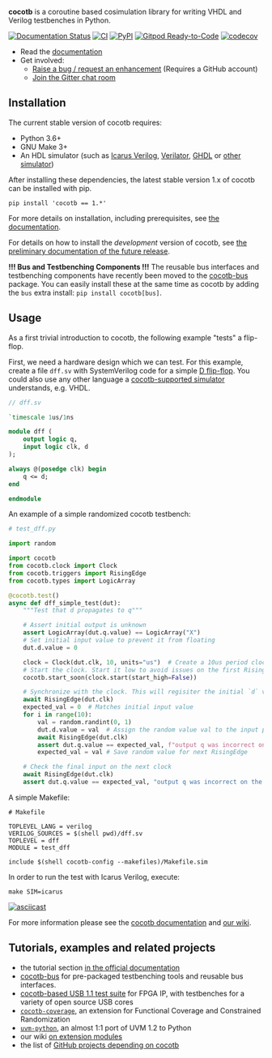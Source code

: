 **cocotb** is a coroutine based cosimulation library for writing VHDL and Verilog testbenches in Python.

[![Documentation Status](https://readthedocs.org/projects/cocotb/badge/?version=latest)](https://docs.cocotb.org/en/latest/)
[![CI](https://github.com/cocotb/cocotb/actions/workflows/build-test-dev.yml/badge.svg?branch=master)](https://github.com/cocotb/cocotb/actions/workflows/build-test-dev.yml)
[![PyPI](https://img.shields.io/pypi/dm/cocotb.svg?label=PyPI%20downloads)](https://pypi.org/project/cocotb/)
[![Gitpod Ready-to-Code](https://img.shields.io/badge/Gitpod-ready--to--code-blue?logo=gitpod)](https://gitpod.io/#https://github.com/cocotb/cocotb)
[![codecov](https://codecov.io/gh/cocotb/cocotb/branch/master/graph/badge.svg)](https://codecov.io/gh/cocotb/cocotb)

* Read the [documentation](https://docs.cocotb.org)
* Get involved:
  * [Raise a bug / request an enhancement](https://github.com/cocotb/cocotb/issues/new) (Requires a GitHub account)
  * [Join the Gitter chat room](https://gitter.im/cocotb/Lobby)

## Installation

The current stable version of cocotb requires:

- Python 3.6+
- GNU Make 3+
- An HDL simulator (such as [Icarus Verilog](https://docs.cocotb.org/en/stable/simulator_support.html#icarus-verilog),
[Verilator](https://docs.cocotb.org/en/stable/simulator_support.html#verilator),
[GHDL](https://docs.cocotb.org/en/stable/simulator_support.html#ghdl) or
[other simulator](https://docs.cocotb.org/en/stable/simulator_support.html))

After installing these dependencies, the latest stable version 1.x of cocotb can be installed with pip.

```command
pip install 'cocotb == 1.*'
```

For more details on installation, including prerequisites,
see [the documentation](https://docs.cocotb.org/en/stable/install.html).

For details on how to install the *development* version of cocotb,
see [the preliminary documentation of the future release](https://docs.cocotb.org/en/latest/install_devel.html#install-devel).

**!!! Bus and Testbenching Components !!!**
The reusable bus interfaces and testbenching components have recently been moved to the [cocotb-bus](https://github.com/cocotb/cocotb-bus) package.
You can easily install these at the same time as cocotb by adding the `bus` extra install: `pip install cocotb[bus]`.

## Usage

As a first trivial introduction to cocotb, the following example "tests" a flip-flop.

First, we need a hardware design which we can test. For this example, create a file `dff.sv` with SystemVerilog code for a simple [D flip-flop](https://en.wikipedia.org/wiki/Flip-flop_(electronics)#D_flip-flop). You could also use any other language a [cocotb-supported simulator](https://docs.cocotb.org/en/stable/simulator_support.html) understands, e.g. VHDL.

```systemverilog
// dff.sv

`timescale 1us/1ns

module dff (
    output logic q,
    input logic clk, d
);

always @(posedge clk) begin
    q <= d;
end

endmodule
```

An example of a simple randomized cocotb testbench:

```python
# test_dff.py

import random

import cocotb
from cocotb.clock import Clock
from cocotb.triggers import RisingEdge
from cocotb.types import LogicArray

@cocotb.test()
async def dff_simple_test(dut):
    """Test that d propagates to q"""

    # Assert initial output is unknown
    assert LogicArray(dut.q.value) == LogicArray("X")
    # Set initial input value to prevent it from floating
    dut.d.value = 0

    clock = Clock(dut.clk, 10, units="us")  # Create a 10us period clock on port clk
    # Start the clock. Start it low to avoid issues on the first RisingEdge
    cocotb.start_soon(clock.start(start_high=False))

    # Synchronize with the clock. This will regisiter the initial `d` value
    await RisingEdge(dut.clk)
    expected_val = 0  # Matches initial input value
    for i in range(10):
        val = random.randint(0, 1)
        dut.d.value = val  # Assign the random value val to the input port d
        await RisingEdge(dut.clk)
        assert dut.q.value == expected_val, f"output q was incorrect on the {i}th cycle"
        expected_val = val # Save random value for next RisingEdge

    # Check the final input on the next clock
    await RisingEdge(dut.clk)
    assert dut.q.value == expected_val, "output q was incorrect on the last cycle"
```

A simple Makefile:

```make
# Makefile

TOPLEVEL_LANG = verilog
VERILOG_SOURCES = $(shell pwd)/dff.sv
TOPLEVEL = dff
MODULE = test_dff

include $(shell cocotb-config --makefiles)/Makefile.sim
```

In order to run the test with Icarus Verilog, execute:

```command
make SIM=icarus
```

[![asciicast](https://asciinema.org/a/317220.svg)](https://asciinema.org/a/317220)

For more information please see the [cocotb documentation](https://docs.cocotb.org/)
and [our wiki](https://github.com/cocotb/cocotb/wiki).

## Tutorials, examples and related projects

* the tutorial section [in the official documentation](https://docs.cocotb.org/)
* [cocotb-bus](https://github.com/cocotb/cocotb-bus) for pre-packaged testbenching tools and reusable bus interfaces.
* [cocotb-based USB 1.1 test suite](https://github.com/antmicro/usb-test-suite-build) for FPGA IP, with testbenches for a variety of open source USB cores
* [`cocotb-coverage`](https://github.com/mciepluc/cocotb-coverage), an extension for Functional Coverage and Constrained Randomization
* [`uvm-python`](https://github.com/tpoikela/uvm-python), an almost 1:1 port of UVM 1.2 to Python
* our wiki [on extension modules](https://github.com/cocotb/cocotb/wiki/Further-Resources#extension-modules-cocotbext)
* the list of [GitHub projects depending on cocotb](https://github.com/cocotb/cocotb/network/dependents)
